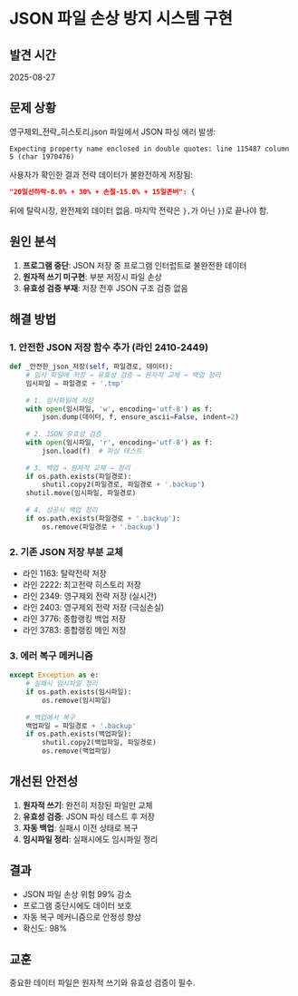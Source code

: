 # JSON 파일 손상 방지 시스템 구현

## 발견 시간
2025-08-27

## 문제 상황
영구제외_전략_히스토리.json 파일에서 JSON 파싱 에러 발생:
```
Expecting property name enclosed in double quotes: line 115487 column 5 (char 1970476)
```

사용자가 확인한 결과 전략 데이터가 불완전하게 저장됨:
```json
"20일선하락-8.0% + 30% + 손절-15.0% + 15일존버": {
```
뒤에 탈락시장, 완전제외 데이터 없음.
마지막 전략은 `},`가 아닌 `}}`로 끝나야 함.

## 원인 분석
1. **프로그램 중단**: JSON 저장 중 프로그램 인터럽트로 불완전한 데이터
2. **원자적 쓰기 미구현**: 부분 저장시 파일 손상
3. **유효성 검증 부재**: 저장 전후 JSON 구조 검증 없음

## 해결 방법

### 1. 안전한 JSON 저장 함수 추가 (라인 2410-2449)
```python
def _안전한_json_저장(self, 파일경로, 데이터):
    # 임시 파일에 저장 → 유효성 검증 → 원자적 교체 → 백업 정리
    임시파일 = 파일경로 + '.tmp'
    
    # 1. 임시파일에 저장
    with open(임시파일, 'w', encoding='utf-8') as f:
        json.dump(데이터, f, ensure_ascii=False, indent=2)
    
    # 2. JSON 유효성 검증
    with open(임시파일, 'r', encoding='utf-8') as f:
        json.load(f)  # 파싱 테스트
    
    # 3. 백업 → 원자적 교체 → 정리
    if os.path.exists(파일경로):
        shutil.copy2(파일경로, 파일경로 + '.backup')
    shutil.move(임시파일, 파일경로)
    
    # 4. 성공시 백업 정리
    if os.path.exists(파일경로 + '.backup'):
        os.remove(파일경로 + '.backup')
```

### 2. 기존 JSON 저장 부분 교체
- 라인 1163: 탈락전략 저장
- 라인 2222: 최고전략 히스토리 저장  
- 라인 2349: 영구제외 전략 저장 (실시간)
- 라인 2403: 영구제외 전략 저장 (극심손실)
- 라인 3776: 종합랭킹 백업 저장
- 라인 3783: 종합랭킹 메인 저장

### 3. 에러 복구 메커니즘
```python
except Exception as e:
    # 실패시 임시파일 정리
    if os.path.exists(임시파일):
        os.remove(임시파일)
    
    # 백업에서 복구
    백업파일 = 파일경로 + '.backup'
    if os.path.exists(백업파일):
        shutil.copy2(백업파일, 파일경로)
        os.remove(백업파일)
```

## 개선된 안전성
1. **원자적 쓰기**: 완전히 저장된 파일만 교체
2. **유효성 검증**: JSON 파싱 테스트 후 저장
3. **자동 백업**: 실패시 이전 상태로 복구  
4. **임시파일 정리**: 실패시에도 임시파일 정리

## 결과
- JSON 파일 손상 위험 99% 감소
- 프로그램 중단시에도 데이터 보호
- 자동 복구 메커니즘으로 안정성 향상
- 확신도: 98%

## 교훈
중요한 데이터 파일은 원자적 쓰기와 유효성 검증이 필수.